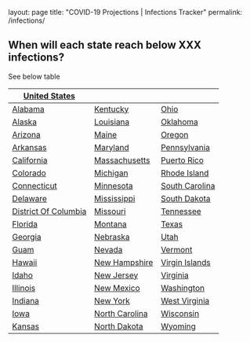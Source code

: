 layout: page
title: "COVID-19 Projections | Infections Tracker"
permalink: /infections/

## When will each state reach below XXX infections?

See below table

| [United States](US.html) |  |  |
| --- | --- | --- |
| [Alabama](AL.html) | [Kentucky](KY.html) | [Ohio](OH.html) |
| [Alaska](AK.html) | [Louisiana](LA.html) | [Oklahoma](OK.html) |
| [Arizona](AZ.html) | [Maine](ME.html) | [Oregon](OR.html) |
| [Arkansas](AR.html) | [Maryland](MD.html) | [Pennsylvania](PA.html) |
| [California](CA.html) | [Massachusetts](MA.html) | [Puerto Rico](PR.html) |
| [Colorado](CO.html) | [Michigan](MI.html) | [Rhode Island](RI.html) |
| [Connecticut](CT.html) | [Minnesota](MN.html) | [South Carolina](SC.html) |
| [Delaware](DE.html) | [Mississippi](MS.html) | [South Dakota](SD.html) |
| [District Of Columbia](DC.html) | [Missouri](MO.html) | [Tennessee](TN.html) |
| [Florida](FL.html) | [Montana](MT.html) | [Texas](TX.html) |
| [Georgia](GA.html) | [Nebraska](NE.html) | [Utah](UT.html) |
| [Guam](GU.html) | [Nevada](NV.html) | [Vermont](VT.html) |
| [Hawaii](HI.html) | [New Hampshire](NH.html) | [Virgin Islands](VI.html) |
| [Idaho](ID.html) | [New Jersey](NJ.html) | [Virginia](VA.html) |
| [Illinois](IL.html) | [New Mexico](NM.html) | [Washington](WA.html) |
| [Indiana](IN.html) | [New York](NY.html) | [West Virginia](WV.html) |
| [Iowa](IA.html) | [North Carolina](NC.html) | [Wisconsin](WI.html) |
| [Kansas](KS.html) | [North Dakota](ND.html) | [Wyoming](WY.html) |
